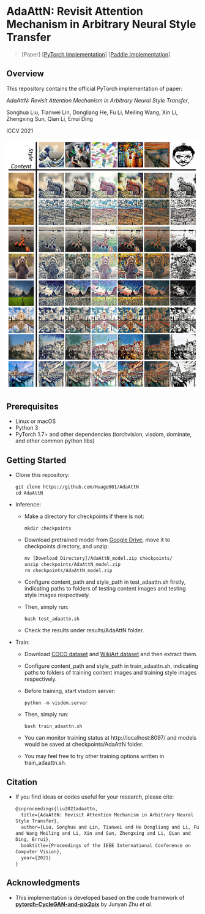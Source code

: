 # AdaAttN: Revisit Attention Mechanism in Arbitrary Neural Style Transfer

> [Paper] [[PyTorch Implementation](https://github.com/Huage001/AdaAttN)] [[Paddle Implementation](https://github.com/PaddlePaddle/PaddleGAN)]

## Overview

This repository contains the official PyTorch implementation of paper:

*AdaAttN: Revisit Attention Mechanism in Arbitrary Neural Style Transfer*, 

Songhua Liu, Tianwei Lin, Dongliang He, Fu Li, Meiling Wang, Xin Li, Zhengxing Sun, Qian Li, Errui Ding

ICCV 2021

![](picture/picture.png)

## Prerequisites
* Linux or macOS
* Python 3
* PyTorch 1.7+ and other dependencies (torchvision, visdom, dominate, and other common python libs)

## Getting Started

* Clone this repository:

  ```shell
  git clone https://github.com/Huage001/AdaAttN
  cd AdaAttN
  ```

* Inference: 

  * Make a directory for checkpoints if there is not:

    ```shell
    mkdir checkpoints
    ```

  * Download pretrained model from [Google Drive](https://drive.google.com/file/d/1XvpD1eI4JeCBIaW5uwMT6ojF_qlzM_lo/view?usp=sharing), move it to checkpoints directory, and unzip:

    ```shell
    mv [Download Directory]/AdaAttN_model.zip checkpoints/
    unzip checkpoints/AdaAttN_model.zip
    rm checkpoints/AdaAttN_model.zip
    ```

  * Configure content_path and style_path in test_adaattn.sh firstly, indicating paths to folders of testing content images and testing style images respectively.

  * Then, simply run: 

    ```shell
    bash test_adaattn.sh
    ```

  * Check the results under results/AdaAttN folder.

* Train:

  * Download [COCO dataset](http://images.cocodataset.org/zips/train2014.zip) and [WikiArt dataset](http://web.fsktm.um.edu.my/~cschan/source/ICIP2017/wikiart.zip) and then extract them.

  * Configure content_path and style_path in train_adaattn.sh, indicating paths to folders of training content images and training style images respectively.
  
  * Before training, start *visdom* server:

    ```shell
    python -m visdom.server
    ```

  * Then, simply run: 
  
    ```shell
    bash train_adaattn.sh
    ```

  * You can monitor training status at http://localhost:8097/ and models would be saved at checkpoints/AdaAttN folder.
  
  * You may feel free to try other training options written in train_adaattn.sh. 

## Citation

* If you find ideas or codes useful for your research, please cite:

  ```
  @inproceedings{liu2021adaattn,
    title={AdaAttN: Revisit Attention Mechanism in Arbitrary Neural Style Transfer},
    author={Liu, Songhua and Lin, Tianwei and He Dongliang and Li, Fu and Wang Meiling and Li, Xin and Sun, Zhengxing and Li, Qian and Ding, Errui},
    booktitle={Proceedings of the IEEE International Conference on Computer Vision},
    year={2021}
  }
  ```

## Acknowledgments

* This implementation is developed based on the code framework of **[pytorch-CycleGAN-and-pix2pix](https://github.com/junyanz/pytorch-CycleGAN-and-pix2pix)** by Junyan Zhu *et al.*
